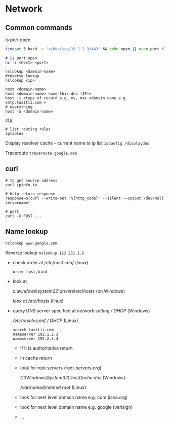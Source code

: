 # Network

## Common commands
Is port open
```bash
timeout 5 bash -c "</dev/tcp/10.1.2.3/443" && echo open || echo port closed
```

```
# is port open
nc -z <host> <port>

nslookup <damain-name>
#reverse lookup
nslookup <ip>

host <domain-name>
host <domain-name> <use-this-dns (IP)>
host -t <type of record e.g. ns, mx> <domain name e.g. smtp.tasitii.com >
# everything
host -a <domain-name>

dig

# list routing rules
iptables
```

Display resolver cache - current name to ip list
`ipconfig /displaydns`

Traceroute
`traceroute google.com`

## curl
```
# to get source address
curl ipinfo.io

# http return response
response=$(curl --write-out '%{http_code}' --silent --output /dev/null servername)

# post
curl -X POST ...
```


## Name lookup
`nslookup www.google.com`

Reverse lookup
`nslookup 123.231.1.5`

- check order at */etc/host.conf* (linux)

  `order host,bind`
- look at 

  *c:\windows\system32\drivers\etc\hosts* (on Windows)

  *look at /etc/hosts* (linux)
- query DNS server specified at
    *network setting / DHCP* (Windows)
  
    */etc/resolv.conf / DHCP* (Linux)
    
    ```
    search tasitii.com
    nameserver 192.1.2.3
    nameserver 192.2.3.4
    ```
  - if it is authoritative return
  - in cache return
  - look for root servers (root-servers.org)
  
    *C:\Windows\System32\Dns\Cache.dns* (Windows)
    
    */var/named/named.root* (Linux)
    
  - look for next level domain name e.g. com (iana.org)
  - look for next level domain name e.g. google (verisign)
  - ...

